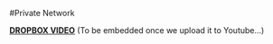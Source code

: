 #Private Network

[**DROPBOX VIDEO**](https://www.dropbox.com/s/codjy742bcbollq/buddyboss-platform-privacy.mp4?raw=1)
(To be embedded once we upload it to Youtube...)